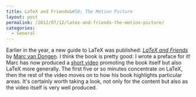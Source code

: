 ```yaml
---
title: LaTeX and Friends&#58; The Motion Picture
layout: post
permalink: /2012/07/12/latex-and-friends-the-motion-picture/
categories:
  - General
---
```

Earlier in the year, a new guide to LaTeX was published: [_LaTeX and Friends_](https://www.springer.com/computer/media+design/book/978-3-642-23815-4) by [Marc van Dongen](http://csweb.ucc.ie/~dongen/). I think the book is pretty good: I wrote a preface for it! Marc has now produced a [short video](https://www.youtube.com/watch?v=s04nZHtI8jg) promoting the book itself but also LaTeX more generally. The first five or so minutes concentrate on LaTeX, then the rest of the video moves on to how his book highlights particular areas. It's certainly worth taking a look, not only for the content but also as the video itself is very well produced.
